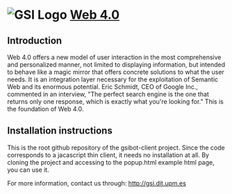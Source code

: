 ![GSI Logo](http://gsi.dit.upm.es/templates/jgsi/images/logo.png)
[Web 4.0](http://gsi.dit.upm.es) 
==================================

Introduction
---------------------
Web 4.0 offers a new model of user interaction in the most comprehensive and personalized manner, not limited to displaying information, but intended to behave like a magic mirror that offers concrete solutions to what the user needs. It is an integration layer necessary for the exploitation of Semantic Web and its enormous potential. Eric Schmidt, CEO of Google Inc., commented in an interview, "The perfect search engine is the one that returns only one response, which is exactly what you're looking for." This is the foundation of Web 4.0.

Installation instructions
------------------------------
This is the root github repository of the gsibot-client project. Since the code corresponds to a jacascript thin client, it needs no installation at all. By cloning the project and accessing to the popup.html example html page, you can use it.

For more information, contact us through: http://gsi.dit.upm.es
